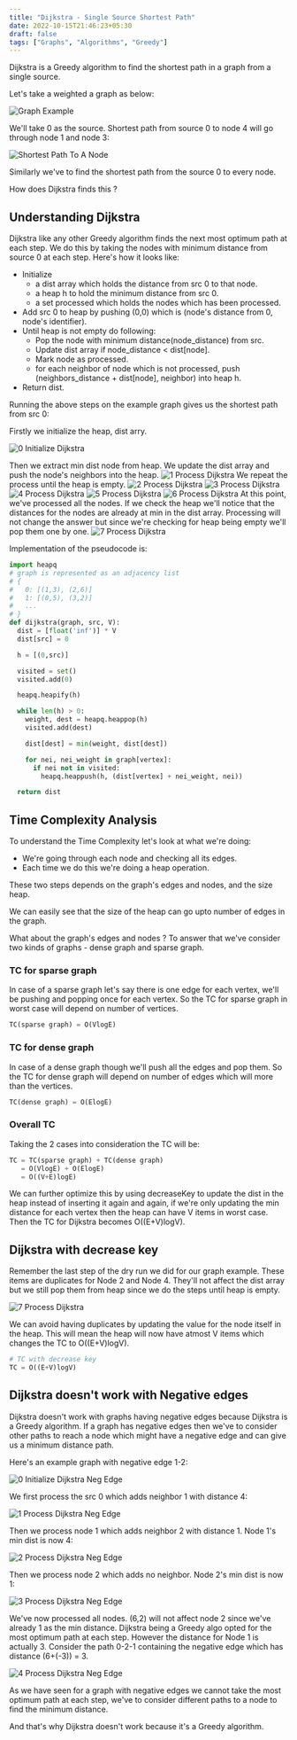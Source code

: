 ```yaml
---
title: "Dijkstra - Single Source Shortest Path"
date: 2022-10-15T21:46:23+05:30
draft: false
tags: ["Graphs", "Algorithms", "Greedy"]
---
```


Dijkstra is a Greedy algorithm to find the shortest path in a graph from a single source.

Let's take a weighted a graph as below:

![Graph Example](/algorithms/graphs/dijkstra/graph-example.png)

We'll take 0 as the source. Shortest path from source 0 to node 4 will go through node 1 and node 3:

![Shortest Path To A Node](/algorithms/graphs/dijkstra/shortest-path-to-a-node.png)

Similarly we've to find the shortest path from the source 0 to every node.

How does Dijkstra finds this ?

## Understanding Dijkstra

Dijkstra like any other Greedy algorithm finds the next most optimum path at each step. We do this by taking the nodes with minimum distance from source 0 at each step. Here's how it looks like:

- Initialize
  - a dist array which holds the distance from src 0 to that node.
  - a heap h to hold the minimum distance from src 0.
  - a set processed which holds the nodes which has been processed.
- Add src 0 to heap by pushing (0,0) which is (node's distance from 0, node's identifier).
- Until heap is not empty do following:
  - Pop the node with minimum distance(node_distance) from src.
  - Update dist array if node_distance < dist[node].
  - Mark node as processed.
  - for each neighbor of node which is not processed, push (neighbors_distance + dist[node], neighbor) into heap h.
- Return dist.

Running the above steps on the example graph gives us the shortest path from src 0:

Firstly we initialize the heap, dist arry.

![0 Initialize Dijkstra](/algorithms/graphs/dijkstra/0-initialize-dijkstra.png)

Then we extract min dist node from heap. We update the dist array and push the node's neighbors into the heap.
![1 Process Dijkstra](/algorithms/graphs/dijkstra/1-process-dijkstra.png)
We repeat the process until the heap is empty.
![2 Process Dijkstra](/algorithms/graphs/dijkstra/2-process-dijkstra.png)
![3 Process Dijkstra](/algorithms/graphs/dijkstra/3-process-dijkstra.png)
![4 Process Dijkstra](/algorithms/graphs/dijkstra/4-process-dijkstra.png)
![5 Process Dijkstra](/algorithms/graphs/dijkstra/5-process-dijkstra.png)
![6 Process Dijkstra](/algorithms/graphs/dijkstra/6-process-dijkstra.png)
At this point, we've processed all the nodes. If we check the heap we'll notice that the distances for the nodes are already at min in the dist array. Processing will not change the answer but since we're checking for heap being empty we'll pop them one by one.
![7 Process Dijkstra](/algorithms/graphs/dijkstra/7-process-dijkstra.png)

Implementation of the pseudocode is:

```python
import heapq
# graph is represented as an adjacency list
# {
#   0: [(1,3), (2,6)]
#   1: [(0,5), (3,2)]
#   ...
# }
def dijkstra(graph, src, V):
  dist = [float('inf')] * V
  dist[src] = 0

  h = [(0,src)]

  visited = set()
  visited.add(0)

  heapq.heapify(h)

  while len(h) > 0:
    weight, dest = heapq.heappop(h)
    visited.add(dest)

    dist[dest] = min(weight, dist[dest])

    for nei, nei_weight in graph[vertex]:
      if nei not in visited:
        heapq.heappush(h, (dist[vertex] + nei_weight, nei))

  return dist
```

## Time Complexity Analysis

To understand the Time Complexity let's look at what we're doing:

- We're going through each node and checking all its edges.
- Each time we do this we're doing a heap operation.

These two steps depends on the graph's edges and nodes, and the size heap.

We can easily see that the size of the heap can go upto number of edges in the graph.

What about the graph's edges and nodes ? To answer that we've consider two kinds of graphs - dense graph and sparse graph.

### TC for sparse graph

In case of a sparse graph let's say there is one edge for each vertex, we'll be pushing and popping once for each vertex. So the TC for sparse graph in worst case will depend on number of vertices.

```python
TC(sparse graph) = O(VlogE)
```

### TC for dense graph

In case of a dense graph though we'll push all the edges and pop them. So the TC for dense graph will depend on number of edges which will more than the vertices.

```python
TC(dense graph) = O(ElogE)
```

### Overall TC

Taking the 2 cases into consideration the TC will be:

```python
TC = TC(sparse graph) + TC(dense graph)
   = O(VlogE) + O(ElogE)
   = O((V+E)logE)
```

We can further optimize this by using decreaseKey to update the dist in the heap instead of inserting it again and again, if we're only updating the min distance for each vertex then the heap can have V items in worst case.
Then the TC for Dijkstra becomes O((E+V)logV).

## Dijkstra with decrease key

Remember the last step of the dry run we did for our graph example. These items are duplicates for Node 2 and Node 4. They'll not affect the dist array but we still pop them from heap since we do the steps until heap is empty.

![7 Process Dijkstra](/algorithms/graphs/dijkstra/7-process-dijkstra.png)

We can avoid having duplicates by updating the value for the node itself in the heap. This will mean the heap will now have atmost V items which changes the TC to O((E+V)logV).

```python
# TC with decrease key
TC = O((E+V)logV)
```

## Dijkstra doesn't work with Negative edges

Dijkstra doesn't work with graphs having negative edges because Dijkstra is a Greedy algorithm. If a graph has negative edges then we've to consider other paths to reach a node which might have a negative edge and can give us a minimum distance path.

Here's an example graph with negative edge 1-2:

![0 Initialize Dijkstra Neg Edge](/algorithms/graphs/dijkstra/0-initialize-dijkstra-neg-edge.png)

We first process the src 0 which adds neighbor 1 with distance 4:

![1 Process Dijkstra Neg Edge](/algorithms/graphs/dijkstra/1-process-dijkstra-neg-edge.png)

Then we process node 1 which adds neighbor 2 with distance 1. Node 1's min dist is now 4:

![2 Process Dijkstra Neg Edge](/algorithms/graphs/dijkstra/2-process-dijkstra-neg-edge.png)

Then we process node 2 which adds no neighbor. Node 2's min dist is now 1:

![3 Process Dijkstra Neg Edge](/algorithms/graphs/dijkstra/3-process-dijkstra-neg-edge.png)

We've now processed all nodes. (6,2) will not affect node 2 since we've already 1 as the min distance. Dijkstra being a Greedy algo opted for the most optimum path at each step. However the distance for Node 1 is actually 3. Consider the path 0-2-1 containing the negative edge which has distance (6+(-3)) = 3.

![4 Process Dijkstra Neg Edge](/algorithms/graphs/dijkstra/4-process-dijkstra-neg-edge.png)

As we have seen for a graph with negative edges we cannot take the most optimum path at each step, we've to consider different paths to a node to find the minimum distance.

And that's why Dijkstra doesn't work because it's a Greedy algorithm.
